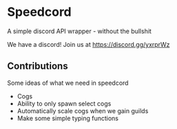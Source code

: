 # Speedcord
A simple discord API wrapper - without the bullshit

We have a discord! Join us at https://discord.gg/yxrprWz

## Contributions
Some ideas of what we need in speedcord

- Cogs  
- Ability to only spawn select cogs  
- Automatically scale cogs when we gain guilds
- Make some simple typing functions
